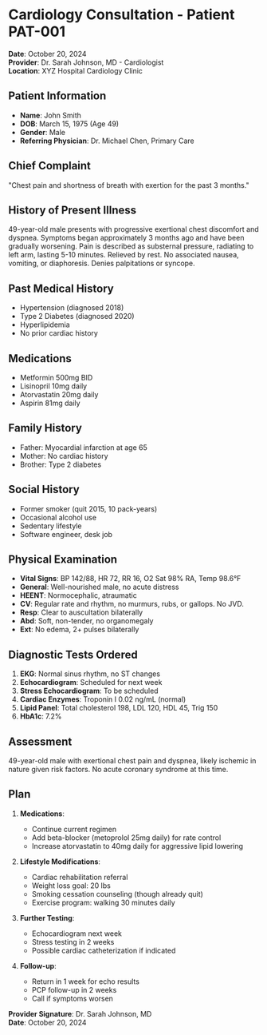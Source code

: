 # Cardiology Consultation - Patient PAT-001

**Date**: October 20, 2024  
**Provider**: Dr. Sarah Johnson, MD - Cardiologist  
**Location**: XYZ Hospital Cardiology Clinic  

## Patient Information
- **Name**: John Smith
- **DOB**: March 15, 1975 (Age 49)
- **Gender**: Male
- **Referring Physician**: Dr. Michael Chen, Primary Care

## Chief Complaint
"Chest pain and shortness of breath with exertion for the past 3 months."

## History of Present Illness
49-year-old male presents with progressive exertional chest discomfort and dyspnea. Symptoms began approximately 3 months ago and have been gradually worsening. Pain is described as substernal pressure, radiating to left arm, lasting 5-10 minutes. Relieved by rest. No associated nausea, vomiting, or diaphoresis. Denies palpitations or syncope.

## Past Medical History
- Hypertension (diagnosed 2018)
- Type 2 Diabetes (diagnosed 2020)
- Hyperlipidemia
- No prior cardiac history

## Medications
- Metformin 500mg BID
- Lisinopril 10mg daily
- Atorvastatin 20mg daily
- Aspirin 81mg daily

## Family History
- Father: Myocardial infarction at age 65
- Mother: No cardiac history
- Brother: Type 2 diabetes

## Social History
- Former smoker (quit 2015, 10 pack-years)
- Occasional alcohol use
- Sedentary lifestyle
- Software engineer, desk job

## Physical Examination
- **Vital Signs**: BP 142/88, HR 72, RR 16, O2 Sat 98% RA, Temp 98.6°F
- **General**: Well-nourished male, no acute distress
- **HEENT**: Normocephalic, atraumatic
- **CV**: Regular rate and rhythm, no murmurs, rubs, or gallops. No JVD.
- **Resp**: Clear to auscultation bilaterally
- **Abd**: Soft, non-tender, no organomegaly
- **Ext**: No edema, 2+ pulses bilaterally

## Diagnostic Tests Ordered
1. **EKG**: Normal sinus rhythm, no ST changes
2. **Echocardiogram**: Scheduled for next week
3. **Stress Echocardiogram**: To be scheduled
4. **Cardiac Enzymes**: Troponin I 0.02 ng/mL (normal)
5. **Lipid Panel**: Total cholesterol 198, LDL 120, HDL 45, Trig 150
6. **HbA1c**: 7.2%

## Assessment
49-year-old male with exertional chest pain and dyspnea, likely ischemic in nature given risk factors. No acute coronary syndrome at this time.

## Plan
1. **Medications**:
   - Continue current regimen
   - Add beta-blocker (metoprolol 25mg daily) for rate control
   - Increase atorvastatin to 40mg daily for aggressive lipid lowering

2. **Lifestyle Modifications**:
   - Cardiac rehabilitation referral
   - Weight loss goal: 20 lbs
   - Smoking cessation counseling (though already quit)
   - Exercise program: walking 30 minutes daily

3. **Further Testing**:
   - Echocardiogram next week
   - Stress testing in 2 weeks
   - Possible cardiac catheterization if indicated

4. **Follow-up**:
   - Return in 1 week for echo results
   - PCP follow-up in 2 weeks
   - Call if symptoms worsen

**Provider Signature**: Dr. Sarah Johnson, MD  
**Date**: October 20, 2024